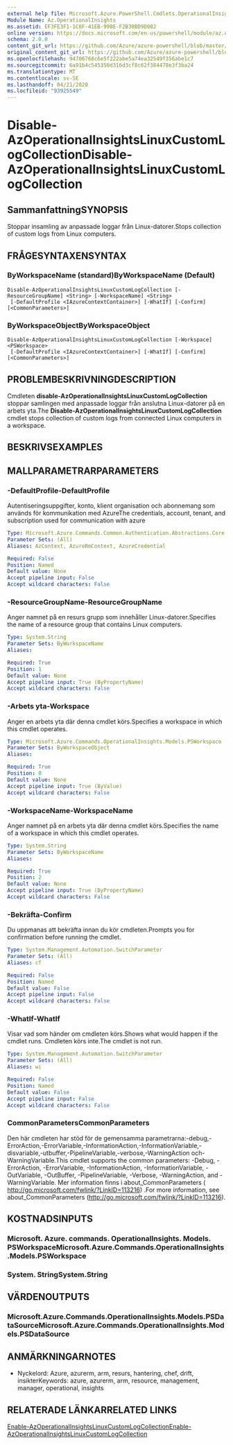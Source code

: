 ```yaml
---
external help file: Microsoft.Azure.PowerShell.Cmdlets.OperationalInsights.dll-Help.xml
Module Name: Az.OperationalInsights
ms.assetid: EF3FE3F1-1C8F-41EB-990E-F2B30BD9D082
online version: https://docs.microsoft.com/en-us/powershell/module/az.operationalinsights/disable-azoperationalinsightslinuxcustomlogcollection
schema: 2.0.0
content_git_url: https://github.com/Azure/azure-powershell/blob/master/src/OperationalInsights/OperationalInsights/help/Disable-AzOperationalInsightsLinuxCustomLogCollection.md
original_content_git_url: https://github.com/Azure/azure-powershell/blob/master/src/OperationalInsights/OperationalInsights/help/Disable-AzOperationalInsightsLinuxCustomLogCollection.md
ms.openlocfilehash: 94706768c6e5f222abe5a74ea32549f356abe1c7
ms.sourcegitcommit: 6a91b4c545350d316d3cf8c62f384478e3f3ba24
ms.translationtype: MT
ms.contentlocale: sv-SE
ms.lasthandoff: 04/21/2020
ms.locfileid: "93925549"
---
```

# <span data-ttu-id="5a60d-101">Disable-AzOperationalInsightsLinuxCustomLogCollection</span><span class="sxs-lookup"><span data-stu-id="5a60d-101">Disable-AzOperationalInsightsLinuxCustomLogCollection</span></span>

## <span data-ttu-id="5a60d-102">Sammanfattning</span><span class="sxs-lookup"><span data-stu-id="5a60d-102">SYNOPSIS</span></span>
<span data-ttu-id="5a60d-103">Stoppar insamling av anpassade loggar från Linux-datorer.</span><span class="sxs-lookup"><span data-stu-id="5a60d-103">Stops collection of custom logs from Linux computers.</span></span>

## <span data-ttu-id="5a60d-104">FRÅGESYNTAXEN</span><span class="sxs-lookup"><span data-stu-id="5a60d-104">SYNTAX</span></span>

### <span data-ttu-id="5a60d-105">ByWorkspaceName (standard)</span><span class="sxs-lookup"><span data-stu-id="5a60d-105">ByWorkspaceName (Default)</span></span>
```
Disable-AzOperationalInsightsLinuxCustomLogCollection [-ResourceGroupName] <String> [-WorkspaceName] <String>
 [-DefaultProfile <IAzureContextContainer>] [-WhatIf] [-Confirm] [<CommonParameters>]
```

### <span data-ttu-id="5a60d-106">ByWorkspaceObject</span><span class="sxs-lookup"><span data-stu-id="5a60d-106">ByWorkspaceObject</span></span>
```
Disable-AzOperationalInsightsLinuxCustomLogCollection [-Workspace] <PSWorkspace>
 [-DefaultProfile <IAzureContextContainer>] [-WhatIf] [-Confirm] [<CommonParameters>]
```

## <span data-ttu-id="5a60d-107">PROBLEMBESKRIVNING</span><span class="sxs-lookup"><span data-stu-id="5a60d-107">DESCRIPTION</span></span>
<span data-ttu-id="5a60d-108">Cmdleten **disable-AzOperationalInsightsLinuxCustomLogCollection** stoppar samlingen med anpassade loggar från anslutna Linux-datorer på en arbets yta.</span><span class="sxs-lookup"><span data-stu-id="5a60d-108">The **Disable-AzOperationalInsightsLinuxCustomLogCollection** cmdlet stops collection of custom logs from connected Linux computers in a workspace.</span></span>

## <span data-ttu-id="5a60d-109">BESKRIVS</span><span class="sxs-lookup"><span data-stu-id="5a60d-109">EXAMPLES</span></span>

## <span data-ttu-id="5a60d-110">MALLPARAMETRAR</span><span class="sxs-lookup"><span data-stu-id="5a60d-110">PARAMETERS</span></span>

### <span data-ttu-id="5a60d-111">-DefaultProfile</span><span class="sxs-lookup"><span data-stu-id="5a60d-111">-DefaultProfile</span></span>
<span data-ttu-id="5a60d-112">Autentiseringsuppgifter, konto, klient organisation och abonnemang som används för kommunikation med Azure</span><span class="sxs-lookup"><span data-stu-id="5a60d-112">The credentials, account, tenant, and subscription used for communication with azure</span></span>

```yaml
Type: Microsoft.Azure.Commands.Common.Authentication.Abstractions.Core.IAzureContextContainer
Parameter Sets: (All)
Aliases: AzContext, AzureRmContext, AzureCredential

Required: False
Position: Named
Default value: None
Accept pipeline input: False
Accept wildcard characters: False
```

### <span data-ttu-id="5a60d-113">-ResourceGroupName</span><span class="sxs-lookup"><span data-stu-id="5a60d-113">-ResourceGroupName</span></span>
<span data-ttu-id="5a60d-114">Anger namnet på en resurs grupp som innehåller Linux-datorer.</span><span class="sxs-lookup"><span data-stu-id="5a60d-114">Specifies the name of a resource group that contains Linux computers.</span></span>

```yaml
Type: System.String
Parameter Sets: ByWorkspaceName
Aliases:

Required: True
Position: 1
Default value: None
Accept pipeline input: True (ByPropertyName)
Accept wildcard characters: False
```

### <span data-ttu-id="5a60d-115">-Arbets yta</span><span class="sxs-lookup"><span data-stu-id="5a60d-115">-Workspace</span></span>
<span data-ttu-id="5a60d-116">Anger en arbets yta där denna cmdlet körs.</span><span class="sxs-lookup"><span data-stu-id="5a60d-116">Specifies a workspace in which this cmdlet operates.</span></span>

```yaml
Type: Microsoft.Azure.Commands.OperationalInsights.Models.PSWorkspace
Parameter Sets: ByWorkspaceObject
Aliases:

Required: True
Position: 0
Default value: None
Accept pipeline input: True (ByValue)
Accept wildcard characters: False
```

### <span data-ttu-id="5a60d-117">-WorkspaceName</span><span class="sxs-lookup"><span data-stu-id="5a60d-117">-WorkspaceName</span></span>
<span data-ttu-id="5a60d-118">Anger namnet på en arbets yta där denna cmdlet körs.</span><span class="sxs-lookup"><span data-stu-id="5a60d-118">Specifies the name of a workspace in which this cmdlet operates.</span></span>

```yaml
Type: System.String
Parameter Sets: ByWorkspaceName
Aliases:

Required: True
Position: 2
Default value: None
Accept pipeline input: True (ByPropertyName)
Accept wildcard characters: False
```

### <span data-ttu-id="5a60d-119">-Bekräfta</span><span class="sxs-lookup"><span data-stu-id="5a60d-119">-Confirm</span></span>
<span data-ttu-id="5a60d-120">Du uppmanas att bekräfta innan du kör cmdleten.</span><span class="sxs-lookup"><span data-stu-id="5a60d-120">Prompts you for confirmation before running the cmdlet.</span></span>

```yaml
Type: System.Management.Automation.SwitchParameter
Parameter Sets: (All)
Aliases: cf

Required: False
Position: Named
Default value: False
Accept pipeline input: False
Accept wildcard characters: False
```

### <span data-ttu-id="5a60d-121">-WhatIf</span><span class="sxs-lookup"><span data-stu-id="5a60d-121">-WhatIf</span></span>
<span data-ttu-id="5a60d-122">Visar vad som händer om cmdleten körs.</span><span class="sxs-lookup"><span data-stu-id="5a60d-122">Shows what would happen if the cmdlet runs.</span></span>
<span data-ttu-id="5a60d-123">Cmdleten körs inte.</span><span class="sxs-lookup"><span data-stu-id="5a60d-123">The cmdlet is not run.</span></span>

```yaml
Type: System.Management.Automation.SwitchParameter
Parameter Sets: (All)
Aliases: wi

Required: False
Position: Named
Default value: False
Accept pipeline input: False
Accept wildcard characters: False
```

### <span data-ttu-id="5a60d-124">CommonParameters</span><span class="sxs-lookup"><span data-stu-id="5a60d-124">CommonParameters</span></span>
<span data-ttu-id="5a60d-125">Den här cmdleten har stöd för de gemensamma parametrarna:-debug,-ErrorAction,-ErrorVariable,-InformationAction,-InformationVariable,-disvariable,-utbuffer,-PipelineVariable,-verbose,-WarningAction och-WarningVariable.</span><span class="sxs-lookup"><span data-stu-id="5a60d-125">This cmdlet supports the common parameters: -Debug, -ErrorAction, -ErrorVariable, -InformationAction, -InformationVariable, -OutVariable, -OutBuffer, -PipelineVariable, -Verbose, -WarningAction, and -WarningVariable.</span></span> <span data-ttu-id="5a60d-126">Mer information finns i about_CommonParameters ( http://go.microsoft.com/fwlink/?LinkID=113216) .</span><span class="sxs-lookup"><span data-stu-id="5a60d-126">For more information, see about_CommonParameters (http://go.microsoft.com/fwlink/?LinkID=113216).</span></span>

## <span data-ttu-id="5a60d-127">KOSTNADS</span><span class="sxs-lookup"><span data-stu-id="5a60d-127">INPUTS</span></span>

### <span data-ttu-id="5a60d-128">Microsoft. Azure. commands. OperationalInsights. Models. PSWorkspace</span><span class="sxs-lookup"><span data-stu-id="5a60d-128">Microsoft.Azure.Commands.OperationalInsights.Models.PSWorkspace</span></span>

### <span data-ttu-id="5a60d-129">System. String</span><span class="sxs-lookup"><span data-stu-id="5a60d-129">System.String</span></span>

## <span data-ttu-id="5a60d-130">VÄRDEN</span><span class="sxs-lookup"><span data-stu-id="5a60d-130">OUTPUTS</span></span>

### <span data-ttu-id="5a60d-131">Microsoft.Azure.Commands.OperationalInsights.Models.PSDataSource</span><span class="sxs-lookup"><span data-stu-id="5a60d-131">Microsoft.Azure.Commands.OperationalInsights.Models.PSDataSource</span></span>

## <span data-ttu-id="5a60d-132">ANMÄRKNINGAR</span><span class="sxs-lookup"><span data-stu-id="5a60d-132">NOTES</span></span>
* <span data-ttu-id="5a60d-133">Nyckelord: Azure, azurerm, arm, resurs, hantering, chef, drift, insikter</span><span class="sxs-lookup"><span data-stu-id="5a60d-133">Keywords: azure, azurerm, arm, resource, management, manager, operational, insights</span></span>

## <span data-ttu-id="5a60d-134">RELATERADE LÄNKAR</span><span class="sxs-lookup"><span data-stu-id="5a60d-134">RELATED LINKS</span></span>

[<span data-ttu-id="5a60d-135">Enable-AzOperationalInsightsLinuxCustomLogCollection</span><span class="sxs-lookup"><span data-stu-id="5a60d-135">Enable-AzOperationalInsightsLinuxCustomLogCollection</span></span>](./Enable-AzOperationalInsightsLinuxCustomLogCollection.md)


